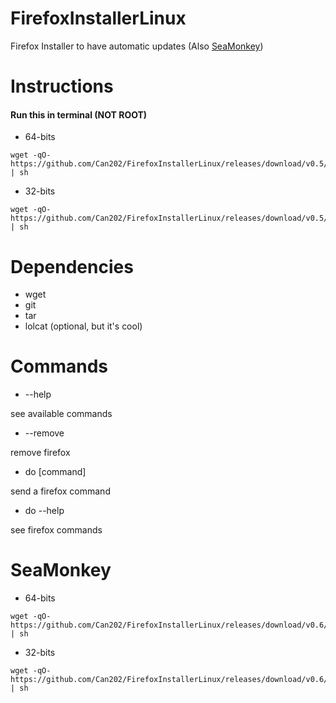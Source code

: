 # FirefoxInstallerLinux
Firefox Installer to have automatic updates (Also [SeaMonkey](#SeaMonkey))

# Instructions

#### Run this in terminal (NOT ROOT)

- 64-bits
~~~
wget -qO- https://github.com/Can202/FirefoxInstallerLinux/releases/download/v0.5/firefox_installer_64 | sh
~~~
- 32-bits
~~~
wget -qO- https://github.com/Can202/FirefoxInstallerLinux/releases/download/v0.5/firefox_installer_32 | sh
~~~

# Dependencies

- wget
- git
- tar
- lolcat (optional, but it's cool)

# Commands

- --help

see available commands

- --remove

remove firefox

- do [command]

send a firefox command

- do --help

see firefox commands

# SeaMonkey
- 64-bits
~~~
wget -qO- https://github.com/Can202/FirefoxInstallerLinux/releases/download/v0.6/seamonkey_installer_64 | sh
~~~
- 32-bits
~~~
wget -qO- https://github.com/Can202/FirefoxInstallerLinux/releases/download/v0.6/seamonkey_installer_32 | sh
~~~
